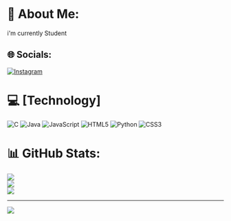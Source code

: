 # 💫 About Me:
i'm currently Student


## 🌐 Socials:
[![Instagram](https://img.shields.io/badge/Instagram-%23E4405F.svg?logo=Instagram&logoColor=white)](https://instagram.com/aishuu_03_) 

# 💻 [Technology]
![C](https://img.shields.io/badge/c-%2300599C.svg?style=for-the-badge&logo=c&logoColor=white) ![Java](https://img.shields.io/badge/java-%23ED8B00.svg?style=for-the-badge&logo=openjdk&logoColor=white) ![JavaScript](https://img.shields.io/badge/javascript-%23323330.svg?style=for-the-badge&logo=javascript&logoColor=%23F7DF1E) ![HTML5](https://img.shields.io/badge/html5-%23E34F26.svg?style=for-the-badge&logo=html5&logoColor=white) ![Python](https://img.shields.io/badge/python-3670A0?style=for-the-badge&logo=python&logoColor=ffdd54) ![CSS3](https://img.shields.io/badge/css3-%231572B6.svg?style=for-the-badge&logo=css3&logoColor=white)
# 📊 GitHub Stats:
![](https://github-readme-stats.vercel.app/api?username=aishwarya-aishu-03&theme=vue-dark&hide_border=false&include_all_commits=true&count_private=true)<br/>
![](https://github-readme-streak-stats.herokuapp.com/?user=aishwarya-aishu-03&theme=vue-dark&hide_border=false)<br/>
![](https://github-readme-stats.vercel.app/api/top-langs/?username=aishwarya-aishu-03&theme=vue-dark&hide_border=false&include_all_commits=true&count_private=true&layout=compact)

---
[![](https://visitcount.itsvg.in/api?id=aishwarya-aishu-03&icon=0&color=0)](https://visitcount.itsvg.in)
